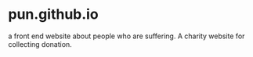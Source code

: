# pun.github.io
a front end website about people who are suffering. A charity website for collecting donation. 
